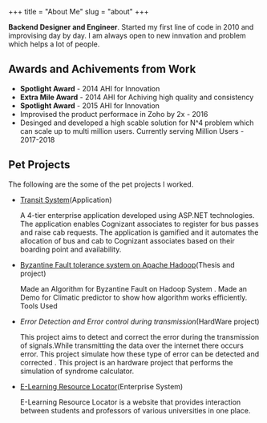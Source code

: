 +++
title = "About Me"
slug = "about"
+++

 **Backend Designer and Engineer**. Started my first line of code in 2010 and improvising day by day. I am always open to new innvation and problem which helps a lot of people.


## Awards and Achivements from Work

* **Spotlight Award** - 2014 AHI for Innovation
* **Extra Mile Award**  - 2014 AHI for Achiving high quality and consistency
* **Spotlight Award** - 2015 AHI for Innovation
* Improvised the product performace in Zoho by 2x - 2016
* Desinged and developed a high scable solution for N^4 problem which can scale up to multi million users. Currently serving Million Users - 2017-2018


## Pet Projects

The following are the some of the pet projects I worked.

* [Transit System](https://github.com/vaidhyanathan93/Navigator)(Application)

     A 4-tier enterprise application developed using ASP.NET technologies. The application enables Cognizant associates to register for bus passes and raise cab requests. The application is gamified and it automates the allocation of bus and cab to Cognizant associates based on their boarding point and availability.

* [Byzantine Fault tolerance system on Apache Hadoop](https://github.com/Megadeus/BFT-on-Hadoop)(Thesis and project)

    Made an Algorithm for Byzantine Fault on Hadoop System . Made an Demo for Climatic predictor to show how algorithm works efficiently.
Tools Used
* *Error Detection and Error control during transmission*(HardWare project)

    This project aims to detect and correct the error during the transmission of signals.While transmitting the data over the internet there occurs error. This project simulate how these type of error can be detected and corrected . This project is an hardware project that performs the simulation of syndrome calculator.

* [E-Learning Resource Locator](https://github.com/vaidhyanathan93/E-resourcelocator)(Enterprise System)

    E-Learning Resource Locator is a website that provides interaction between students and professors of various universities in one place.
